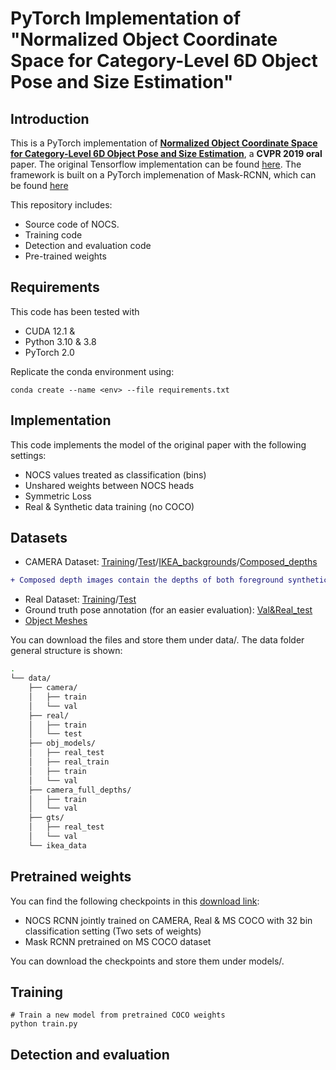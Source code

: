 # PyTorch Implementation of "Normalized Object Coordinate Space for Category-Level 6D Object Pose and Size Estimation"

## Introduction

This is a PyTorch implementation of [**Normalized Object Coordinate Space for Category-Level 6D Object Pose and Size Estimation**](https://arxiv.org/pdf/1901.02970.pdf), a **CVPR 2019 oral** paper.
The original Tensorflow implementation can be found [here](https://github.com/hughw19/NOCS_CVPR2019). The framework is built on a PyTorch implemenation of Mask-RCNN, which can be found [here](https://github.com/multimodallearning/pytorch-mask-rcnn)

This repository includes:
* Source code of NOCS.
* Training code
* Detection and evaluation code
* Pre-trained weights

## Requirements
This code has been tested with
* CUDA 12.1 & 
* Python 3.10 & 3.8
* PyTorch 2.0

Replicate the conda environment using:
```
conda create --name <env> --file requirements.txt
```

## Implementation

This code implements the model of the original paper with the following settings:
* NOCS values treated as classification (bins)
* Unshared weights between NOCS heads
* Symmetric Loss
* Real & Synthetic data training (no COCO)


## Datasets
* CAMERA Dataset: [Training](http://download.cs.stanford.edu/orion/nocs/camera_train.zip)/[Test](http://download.cs.stanford.edu/orion/nocs/camera_val25K.zip)/[IKEA_backgrounds](http://download.cs.stanford.edu/orion/nocs/ikea_data.zip)/[Composed_depths](http://download.cs.stanford.edu/orion/nocs/camera_composed_depth.zip)
```diff
+ Composed depth images contain the depths of both foreground synthetic objects and background real scenes for all train and validation data
```
* Real Dataset: [Training](http://download.cs.stanford.edu/orion/nocs/real_train.zip)/[Test](http://download.cs.stanford.edu/orion/nocs/real_test.zip)
* Ground truth pose annotation (for an easier evaluation): [Val&Real_test](http://download.cs.stanford.edu/orion/nocs/gts.zip)
* [Object Meshes](http://download.cs.stanford.edu/orion/nocs/obj_models.zip)

You can download the files and store them under data/. The data folder general structure is shown:
```bash
.
└── data/
    ├── camera/
    │   ├── train
    │   └── val
    ├── real/
    │   ├── train
    │   └── test
    ├── obj_models/
    │   ├── real_test
    │   ├── real_train
    │   ├── train
    │   └── val
    ├── camera_full_depths/
    │   ├── train
    │   └── val
    ├── gts/
    │   ├── real_test
    │   └── val
    └── ikea_data
```

## Pretrained weights
You can find the following checkpoints in this [download link](https://drive.google.com/uc?export=download&id=1SeNduFmmuFugT-1SE186YEPahM61JrAH):
* NOCS RCNN jointly trained on CAMERA, Real & MS COCO with 32 bin classification setting (Two sets of weights)
* Mask RCNN pretrained on MS COCO dataset

You can download the checkpoints and store them under models/.

## Training
```
# Train a new model from pretrained COCO weights
python train.py
```

## Detection and evaluation



